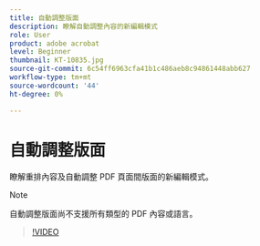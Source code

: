 ```yaml
---
title: 自動調整版面
description: 瞭解自動調整內容的新編輯模式
role: User
product: adobe acrobat
level: Beginner
thumbnail: KT-10835.jpg
source-git-commit: 6c54ff6963cfa41b1c486aeb8c94861448abb627
workflow-type: tm+mt
source-wordcount: '44'
ht-degree: 0%

---
```


# 自動調整版面

瞭解重排內容及自動調整 PDF 頁面間版面的新編輯模式。

>[!NOTE]
>
>自動調整版面尚不支援所有類型的 PDF 內容或語言。

>[!VIDEO](https://video.tv.adobe.com/v/346975?hidetitle=true)